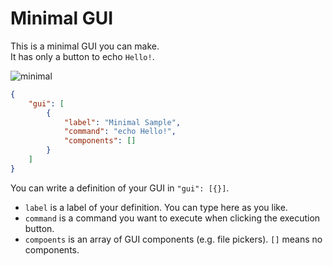 # Minimal GUI

This is a minimal GUI you can make.  
It has only a button to echo `Hello!`.  

![minimal](https://user-images.githubusercontent.com/69258547/192091288-72b69003-eafa-41ef-8167-5d0e0fe010d9.png)

```json
{
    "gui": [
        {
            "label": "Minimal Sample",
            "command": "echo Hello!",
            "components": []
        }
    ]
}
```

You can write a definition of your GUI in `"gui": [{}]`.  

-   `label` is a label of your definition. You can type here as you like.
-   `command` is a command you want to execute when clicking the execution button.
-   `compoents` is an array of GUI components (e.g. file pickers). `[]` means no components.
